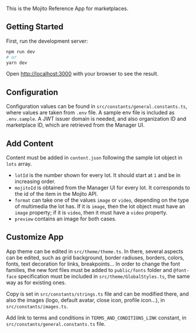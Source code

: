 This is the Mojito Reference App for marketplaces.

## Getting Started

First, run the development server:

```bash
npm run dev
# or
yarn dev
```

Open [http://localhost:3000](http://localhost:3000) with your browser to see the result.

## Configuration

Configuration values can be found in `src/constants/general.constants.ts`, where values are taken from `.env` file. A sample env file is included as `.env.sample`. A JWT issuer domain is needed, and also organization ID and marketplace ID, which are retrieved from the Manager UI.

## Add Content

Content must be added in `content.json` following the sample lot object in `lots` array.
* `lotId` is the number shown for every lot. It should start at `1` and be in increasing order.
* `mojitoId` is obtained from the Manager UI for every lot. It corresponds to the id of the item in the Mojito API.
* `format` can take one of the values `image` or `video`, depending on the type of multimedia the lot has. If it is `image`, then the lot object must have an `image` property; if it is `video`, then it must have a `video` property.
* `preview` contains an image for both cases. 

## Customize App

App theme can be edited in `src/theme/theme.ts`. In there, several aspects can be edited, such as grid background, border radiuses, borders, colors, fonts, text decoration for links, breakpoints... In order to change the font families, the new font files must be added to `public/fonts` folder and `@font-face` specification must be included in `src/theme/GlobalStyles.ts`, the same way as for existing ones.

Copy is set in `src/constants/strings.ts` file and can be modified there, and also the images (logo, default avatar, close icon, profile icon...), in `src/constants/images.ts`. 

Add link to terms and conditions in `TERMS_AND_CONDITIONS_LINK` constant, in `src/constants/general.constants.ts` file.
